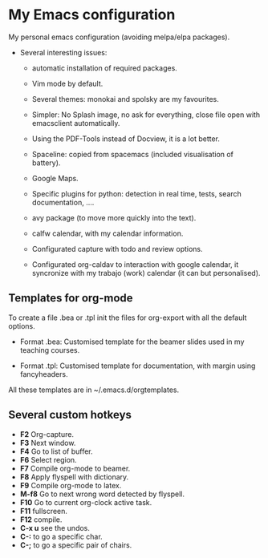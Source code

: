 # My Emacs configuration

My personal emacs configuration (avoiding melpa/elpa packages).

- Several interesting issues:

	- automatic installation of required packages.

	- Vim mode by default.

	- Several themes: monokai and spolsky are my favourites.

	- Simpler: No Splash image, no ask for everything, close file open with emacsclient
    automatically.

	- Using the PDF-Tools instead of Docview, it is a lot better.

	- Spaceline: copied from spacemacs (included visualisation of battery).
	
	- Google Maps.
	
	- Specific plugins for python: detection in real time, tests, search documentation, .... 
	
	- avy package (to move more quickly into the text).
	
	- calfw calendar, with my calendar information.
	
	- Configurated capture with todo and review options.
	
	- Configurated org-caldav to interaction with google calendar, it syncronize with my trabajo (work)
	  calendar (it can but personalised).
	  
	
## Templates for org-mode ##

To create a file .bea or .tpl init the files for org-export with all the default options.

- Format .bea: Customised template for the beamer slides used in my teaching courses. 

- Format .tpl: Customised template for documentation, with margin using fancyheaders. 

All these templates are in ~/.emacs.d/orgtemplates.

## Several custom hotkeys ##

- **F2** Org-capture.
- **F3** Next window.
- **F4** Go to list of buffer.
- **F6** Select region.
- **F7** Compile org-mode to beamer.
- **F8** Apply flyspell with dictionary.
- **F9** Compile org-mode to latex.
- **M-f8** Go to next wrong word detected by flyspell.
- **F10** Go to current org-clock active task.
- **F11** fullscreen.
- **F12** compile. 
- **C-x u** see the undos.
- **C-:** to go a specific char.
- **C-;** to go a specific pair of chairs.
